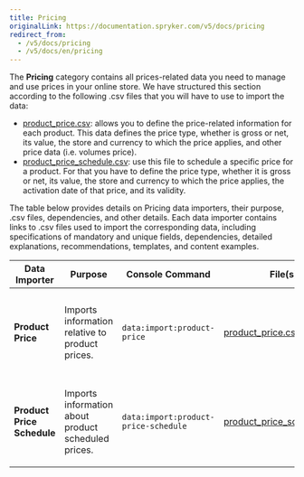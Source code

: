 ```yaml
---
title: Pricing
originalLink: https://documentation.spryker.com/v5/docs/pricing
redirect_from:
  - /v5/docs/pricing
  - /v5/docs/en/pricing
---
```


The **Pricing** category contains all prices-related data you need to manage and use prices in your online store. We have structured this section according to the following .csv files that you will have to use to import the data:

* [product_price.csv](https://documentation.spryker.com/docs/en/file-details-product-pricecsv): allows you to define the price-related information for each product. This data defines the price type, whether is gross or net, its value, the store and currency to which the price applies, and other price data (i.e. volumes price).
* [product_price_schedule.csv](https://documentation.spryker.com/docs/en/file-details-product-price-schedulecsv): use this file to schedule a specific price for a product. For that you have to define the price type, whether it is gross or net, its value, the store and currency to which the price applies, the activation date of that price, and its validity.

The table below provides details on Pricing data importers, their purpose, .csv files, dependencies, and other details. Each data importer contains links to .csv files used to import the corresponding data, including specifications of mandatory and unique fields, dependencies, detailed explanations, recommendations, templates, and content examples.

| Data Importer | Purpose | Console Command| File(s) | Dependencies |
| --- | --- | --- | --- |--- |
| **Product Price**   | Imports information relative to product prices. |`data:import:product-price` | [product_price.csv](https://documentation.spryker.com/docs/en/file-details-product-pricecsv)|<ul><li>[product_abstract.csv](https://documentation.spryker.com/docs/en/file-details-product-abstractcsv)</li><li>[product_concrete.csv](https://documentation.spryker.com/docs/en/file-details-product-concretecsv)</li><li>**stores.php** configuration file of demo shop PHP project</li></ul>  |
| **Product Price Schedule**   | Imports information about product scheduled prices.  |`data:import:product-price-schedule` |[product_price_schedule.csv](https://documentation.spryker.com/docs/en/file-details-product-price-schedulecsv) | <ul><li>[product_abstract.csv](https://documentation.spryker.com/docs/en/file-details-product-abstractcsv)</li><li>[product_concrete.csv](https://documentation.spryker.com/docs/en/file-details-product-concretecsv)</li><li>**stores.php** configuration file of demo shop PHP project</li> |




